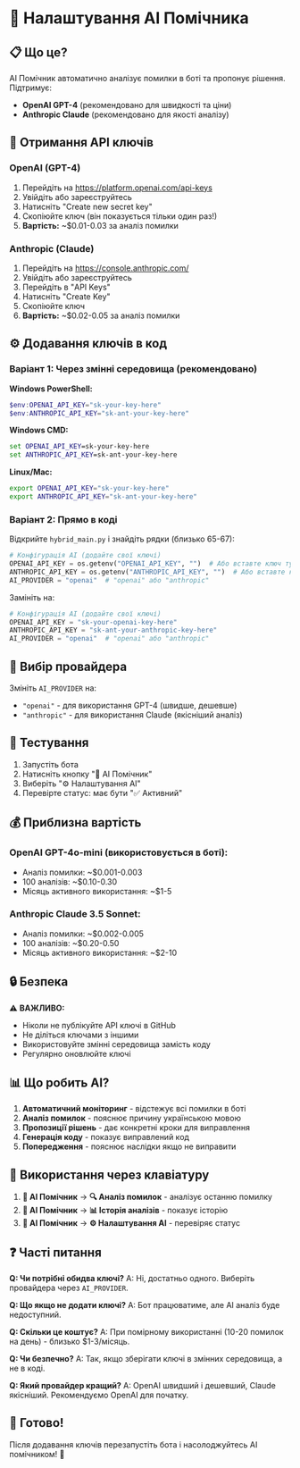 # 🤖 Налаштування AI Помічника

## 📋 Що це?

AI Помічник автоматично аналізує помилки в боті та пропонує рішення. Підтримує:
- **OpenAI GPT-4** (рекомендовано для швидкості та ціни)
- **Anthropic Claude** (рекомендовано для якості аналізу)

## 🔑 Отримання API ключів

### OpenAI (GPT-4)

1. Перейдіть на https://platform.openai.com/api-keys
2. Увійдіть або зареєструйтесь
3. Натисніть "Create new secret key"
4. Скопіюйте ключ (він показується тільки один раз!)
5. **Вартість:** ~$0.01-0.03 за аналіз помилки

### Anthropic (Claude)

1. Перейдіть на https://console.anthropic.com/
2. Увійдіть або зареєструйтесь
3. Перейдіть в "API Keys"
4. Натисніть "Create Key"
5. Скопіюйте ключ
6. **Вартість:** ~$0.02-0.05 за аналіз помилки

## ⚙️ Додавання ключів в код

### Варіант 1: Через змінні середовища (рекомендовано)

**Windows PowerShell:**
```powershell
$env:OPENAI_API_KEY="sk-your-key-here"
$env:ANTHROPIC_API_KEY="sk-ant-your-key-here"
```

**Windows CMD:**
```cmd
set OPENAI_API_KEY=sk-your-key-here
set ANTHROPIC_API_KEY=sk-ant-your-key-here
```

**Linux/Mac:**
```bash
export OPENAI_API_KEY="sk-your-key-here"
export ANTHROPIC_API_KEY="sk-ant-your-key-here"
```

### Варіант 2: Прямо в коді

Відкрийте `hybrid_main.py` і знайдіть рядки (близько 65-67):

```python
# Конфігурація AI (додайте свої ключі)
OPENAI_API_KEY = os.getenv("OPENAI_API_KEY", "")  # Або вставте ключ тут
ANTHROPIC_API_KEY = os.getenv("ANTHROPIC_API_KEY", "")  # Або вставте ключ тут
AI_PROVIDER = "openai"  # "openai" або "anthropic"
```

Замініть на:

```python
# Конфігурація AI (додайте свої ключі)
OPENAI_API_KEY = "sk-your-openai-key-here"
ANTHROPIC_API_KEY = "sk-ant-your-anthropic-key-here"
AI_PROVIDER = "openai"  # "openai" або "anthropic"
```

## 🎯 Вибір провайдера

Змініть `AI_PROVIDER` на:
- `"openai"` - для використання GPT-4 (швидше, дешевше)
- `"anthropic"` - для використання Claude (якісніший аналіз)

## 🧪 Тестування

1. Запустіть бота
2. Натисніть кнопку "🤖 AI Помічник"
3. Виберіть "⚙️ Налаштування AI"
4. Перевірте статус: має бути "✅ Активний"

## 💰 Приблизна вартість

### OpenAI GPT-4o-mini (використовується в боті):
- Аналіз помилки: ~$0.001-0.003
- 100 аналізів: ~$0.10-0.30
- Місяць активного використання: ~$1-5

### Anthropic Claude 3.5 Sonnet:
- Аналіз помилки: ~$0.002-0.005
- 100 аналізів: ~$0.20-0.50
- Місяць активного використання: ~$2-10

## 🔒 Безпека

⚠️ **ВАЖЛИВО:**
- Ніколи не публікуйте API ключі в GitHub
- Не діліться ключами з іншими
- Використовуйте змінні середовища замість коду
- Регулярно оновлюйте ключі

## 📊 Що робить AI?

1. **Автоматичний моніторинг** - відстежує всі помилки в боті
2. **Аналіз помилок** - пояснює причину українською мовою
3. **Пропозиції рішень** - дає конкретні кроки для виправлення
4. **Генерація коду** - показує виправлений код
5. **Попередження** - пояснює наслідки якщо не виправити

## 🎨 Використання через клавіатуру

1. **🤖 AI Помічник** → **🔍 Аналіз помилок** - аналізує останню помилку
2. **🤖 AI Помічник** → **📊 Історія аналізів** - показує історію
3. **🤖 AI Помічник** → **⚙️ Налаштування AI** - перевіряє статус

## ❓ Часті питання

**Q: Чи потрібні обидва ключі?**
A: Ні, достатньо одного. Виберіть провайдера через `AI_PROVIDER`.

**Q: Що якщо не додати ключі?**
A: Бот працюватиме, але AI аналіз буде недоступний.

**Q: Скільки це коштує?**
A: При помірному використанні (10-20 помилок на день) - близько $1-3/місяць.

**Q: Чи безпечно?**
A: Так, якщо зберігати ключі в змінних середовища, а не в коді.

**Q: Який провайдер кращий?**
A: OpenAI швидший і дешевший, Claude якісніший. Рекомендуємо OpenAI для початку.

## 🚀 Готово!

Після додавання ключів перезапустіть бота і насолоджуйтесь AI помічником! 🎉

